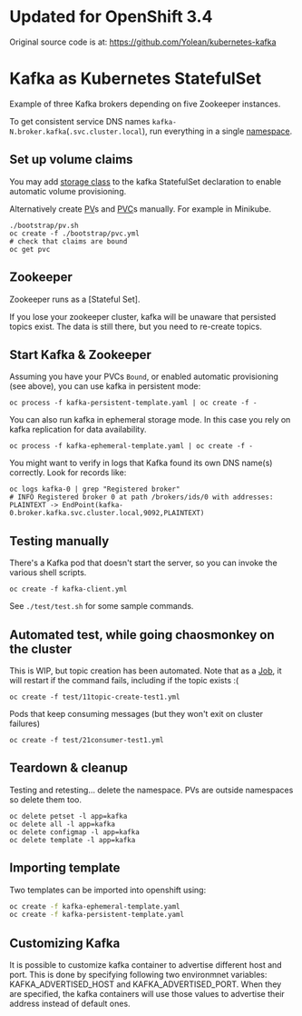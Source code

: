 # Updated for OpenShift 3.4

Original source code is at: https://github.com/Yolean/kubernetes-kafka

# Kafka as Kubernetes StatefulSet

Example of three Kafka brokers depending on five Zookeeper instances.

To get consistent service DNS names `kafka-N.broker.kafka`(`.svc.cluster.local`), run everything in a single [namespace](http://kubernetes.io/docs/admin/namespaces/walkthrough/).

## Set up volume claims

You may add [storage class](http://kubernetes.io/docs/user-guide/persistent-volumes/#storageclasses)
to the kafka StatefulSet declaration to enable automatic volume provisioning.

Alternatively create [PV](http://kubernetes.io/docs/user-guide/persistent-volumes/#persistent-volumes)s and [PVC](http://kubernetes.io/docs/user-guide/persistent-volumes/#persistentvolumeclaims)s manually. For example in Minikube.

```
./bootstrap/pv.sh
oc create -f ./bootstrap/pvc.yml
# check that claims are bound
oc get pvc
```

## Zookeeper

Zookeeper runs as a [Stateful Set].

If you lose your zookeeper cluster, kafka will be unaware that persisted topics exist.
The data is still there, but you need to re-create topics.

## Start Kafka & Zookeeper

Assuming you have your PVCs `Bound`, or enabled automatic provisioning (see above), you can use kafka in persistent mode:
```
oc process -f kafka-persistent-template.yaml | oc create -f -
```

You can also run kafka in ephemeral storage mode. In this case you rely on kafka replication for data availability.
```
oc process -f kafka-ephemeral-template.yaml | oc create -f -
```

You might want to verify in logs that Kafka found its own DNS name(s) correctly. Look for records like:
```
oc logs kafka-0 | grep "Registered broker"
# INFO Registered broker 0 at path /brokers/ids/0 with addresses: PLAINTEXT -> EndPoint(kafka-0.broker.kafka.svc.cluster.local,9092,PLAINTEXT)
```

## Testing manually

There's a Kafka pod that doesn't start the server, so you can invoke the various shell scripts.
```
oc create -f kafka-client.yml
```

See `./test/test.sh` for some sample commands.

## Automated test, while going chaosmonkey on the cluster

This is WIP, but topic creation has been automated. Note that as a [Job](http://kubernetes.io/docs/user-guide/jobs/), it will restart if the command fails, including if the topic exists :(
```
oc create -f test/11topic-create-test1.yml
```

Pods that keep consuming messages (but they won't exit on cluster failures)
```
oc create -f test/21consumer-test1.yml
```

## Teardown & cleanup

Testing and retesting... delete the namespace. PVs are outside namespaces so delete them too.
```
oc delete petset -l app=kafka
oc delete all -l app=kafka
oc delete configmap -l app=kafka
oc delete template -l app=kafka
```

## Importing template

Two templates can be imported into openshift using:

```bash
oc create -f kafka-ephemeral-template.yaml 
oc create -f kafka-persistent-template.yaml 
```


## Customizing Kafka

It is possible to customize kafka container to advertise different host and port. This is done by specifying following
two environmnet variables: KAFKA_ADVERTISED_HOST and KAFKA_ADVERTISED_PORT. When they are specified, the kafka
containers will use those values to advertise their address instead of default ones. 
